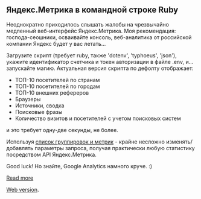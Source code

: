 ## Яндекс.Метрика в командной строке Ruby

Неоднократно приходилось слышать жалобы на чрезвычайно медленный веб-интерфейс Яндекс.Метрика. Моя рекомендация: господа-сеошники, осваивайте консоль, веб-аналитика от российской компании Яндекс будет у вас летать...

Загрузите скрипт (требует ruby, также 'dotenv', 'typhoeus', 'json'), укажите идентификатор счетчика и токен авторизации в файле .env, и... запускайте магию. Актуальная версия скрипта по дефолту отображает:

* ТОП-10 посетителей по странам
* ТОП-10 посетителей по городам
* ТОП-10 внешних рефереров
* Браузеры
* Источники, сводка
* Поисковые фразы
* Количество визитов и посетителей с учетом поисковых систем

и это требует одну-две секунды, не более.

Используя [список группировок и метрик](https://yandex.ru/dev/metrika/doc/api2/api_v1/attrandmetr/dim_all-docpage) - крайне несложно изменять/добавлять параметры запроса, получая практически любую статистику посредством API Яндекс.Метрика.

Good luck! Но знайте, Google Analytics намного круче. :)

[Read more](https://masterpro.ws/api-yandex-metrica-ruby)

[Web version](https://masterpro.herokuapp.com/analytics/index).
